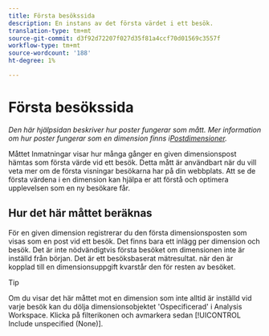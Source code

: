 ```yaml
---
title: Första besökssida
description: En instans av det första värdet i ett besök.
translation-type: tm+mt
source-git-commit: d3f92d72207f027d35f81a4ccf70d01569c3557f
workflow-type: tm+mt
source-wordcount: '188'
ht-degree: 1%

---
```



# Första besökssida

*Den här hjälpsidan beskriver hur poster fungerar som mått. Mer information om hur poster fungerar som en dimension finns i[Postdimensioner](../dimensions/entry-dimensions.md).*

Måttet Inmatningar visar hur många gånger en given dimensionspost hämtas som första värde vid ett besök. Detta mått är användbart när du vill veta mer om de första visningar besökarna har på din webbplats. Att se de första värdena i en dimension kan hjälpa er att förstå och optimera upplevelsen som en ny besökare får.

## Hur det här måttet beräknas

För en given dimension registrerar du den första dimensionsposten som visas som en post vid ett besök. Det finns bara ett inlägg per dimension och besök. Det är inte nödvändigtvis första besöket om dimensionen inte är inställd från början. Det är ett besöksbaserat mätresultat. när den är kopplad till en dimensionsuppgift kvarstår den för resten av besöket.

>[!TIP]
>
>Om du visar det här måttet mot en dimension som inte alltid är inställd vid varje besök kan du dölja dimensionsobjektet &#39;Ospecificerad&#39; i Analysis Workspace. Klicka på filterikonen och avmarkera sedan [!UICONTROL Include unspecified (None)].
